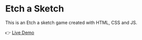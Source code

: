 # Etch a Sketch

This is an Etch a sketch game created with HTML, CSS and JS.

:point_right: [Live Demo](https://seasandf88.github.io/Etch-A-Sketch)
